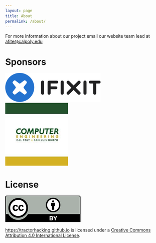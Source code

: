 ```yaml
---
layout: page
title: About
permalink: /about/
---
```


For more information about our project email our website team lead at [afite@calpoly.edu](emailto:afite@calpoly.edu)

# Sponsors

[![iFixit](/images/ifixit.png)](https://www.ifixit.com/) [![Cal Poly Computer Engineering](/images/cpe.jpg)](https://cpe.calpoly.edu/)

# License

<a rel="license" href="http://creativecommons.org/licenses/by/4.0/"><img alt="Creative Commons License" style="border-width:0" src="/by.svg" /></a>

<a xmlns:cc="http://creativecommons.org/ns#" href="https://tractorhacking.github.io" property="cc:attributionName" rel="cc:attributionURL">https://tractorhacking.github.io</a> is licensed under a <a rel="license" href="http://creativecommons.org/licenses/by/4.0/">Creative Commons Attribution 4.0 International License</a>.
